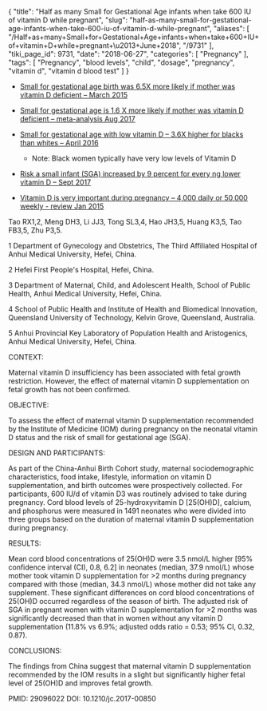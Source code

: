{
    "title": "Half as many Small for Gestational Age infants when take 600 IU of vitamin D while pregnant",
    "slug": "half-as-many-small-for-gestational-age-infants-when-take-600-iu-of-vitamin-d-while-pregnant",
    "aliases": [
        "/Half+as+many+Small+for+Gestational+Age+infants+when+take+600+IU+of+vitamin+D+while+pregnant+\u2013+June+2018",
        "/9731"
    ],
    "tiki_page_id": 9731,
    "date": "2018-06-27",
    "categories": [
        "Pregnancy"
    ],
    "tags": [
        "Pregnancy",
        "blood levels",
        "child",
        "dosage",
        "pregnancy",
        "vitamin d",
        "vitamin d blood test"
    ]
}


* [Small for gestational age birth was 6.5X more likely if mother was vitamin D deficient – March 2015](/posts/small-for-gestational-age-birth-was-65x-more-likely-if-mother-was-vitamin-d-deficient)

* [Small for gestational age is 1.6 X more likely if mother was vitamin D deficient – meta-analysis Aug 2017](/posts/small-for-gestational-age-is-16-x-more-likely-if-mother-was-vitamin-d-deficient-meta-analysis)

* [Small for gestational age with low vitamin D – 3.6X higher for blacks than whites – April 2016](/posts/small-for-gestational-age-with-low-vitamin-d-36x-higher-for-blacks-than-whites)

   * Note: Black women typically have very low levels of Vitamin D

* [Risk a small infant (SGA) increased by 9 percent for every ng lower vitamin D – Sept 2017](/posts/risk-a-small-infant-sga-increased-by-9-percent-for-every-ng-lower-vitamin-d)

* [Vitamin D is very important during pregnancy – 4,000 daily or 50,000 weekly - review Jan 2015](/posts/vitamin-d-is-very-important-during-pregnancy-4000-daily-or-50000-weekly-review)

</div>

Tao RX1,2, Meng DH3, Li JJ3, Tong SL3,4, Hao JH3,5, Huang K3,5, Tao FB3,5, Zhu P3,5.

1 Department of Gynecology and Obstetrics, The Third Affiliated Hospital of Anhui Medical University, Hefei, China.

2 Hefei First People's Hospital, Hefei, China.

3 Department of Maternal, Child, and Adolescent Health, School of Public Health, Anhui Medical University, Hefei, China.

4 School of Public Health and Institute of Health and Biomedical Innovation, Queensland University of Technology, Kelvin Grove, Queensland, Australia.

5 Anhui Provincial Key Laboratory of Population Health and Aristogenics, Anhui Medical University, Hefei, China.

CONTEXT:

Maternal vitamin D insufficiency has been associated with fetal growth restriction. However, the effect of maternal vitamin D supplementation on fetal growth has not been confirmed.

OBJECTIVE:

To assess the effect of maternal vitamin D supplementation recommended by the Institute of Medicine (IOM) during pregnancy on the neonatal vitamin D status and the risk of small for gestational age (SGA).

DESIGN AND PARTICIPANTS:

As part of the China-Anhui Birth Cohort study, maternal sociodemographic characteristics, food intake, lifestyle, information on vitamin D supplementation, and birth outcomes were prospectively collected. For participants, 600 IU/d of vitamin D3 was routinely advised to take during pregnancy. Cord blood levels of 25-hydroxyvitamin D <span>[25(OH)D]</span>, calcium, and phosphorus were measured in 1491 neonates who were divided into three groups based on the duration of maternal vitamin D supplementation during pregnancy.

RESULTS:

Mean cord blood concentrations of 25(OH)D were 3.5 nmol/L higher <span>[95% confidence interval (CI), 0.8, 6.2]</span> in neonates (median, 37.9 nmol/L) whose mother took vitamin D supplementation for >2 months during pregnancy compared with those (median, 34.3 nmol/L) whose mother did not take any supplement. These significant differences on cord blood concentrations of 25(OH)D occurred regardless of the season of birth. The adjusted risk of SGA in pregnant women with vitamin D supplementation for >2 months was significantly decreased than that in women without any vitamin D supplementation (11.8% vs 6.9%; adjusted odds ratio = 0.53; 95% CI, 0.32, 0.87).

CONCLUSIONS:

The findings from China suggest that maternal vitamin D supplementation recommended by the IOM results in a slight but significantly higher fetal level of 25(OH)D and improves fetal growth.

PMID: 29096022 DOI: 10.1210/jc.2017-00850